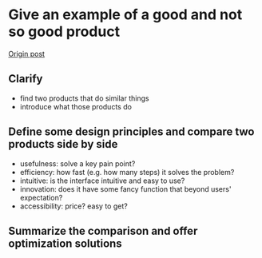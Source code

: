 # Give an example of a good and not so good product

[Origin post](https://stellarpeers.com/give-an-example-of-a-good-and-not-so-good-product/)

## Clarify
* find two products that do similar things
* introduce what those products do

## Define some design principles and compare two products side by side
* usefulness: solve a key pain point?
* efficiency: how fast (e.g. how many steps) it solves the problem?
* intuitive: is the interface intuitive and easy to use?
* innovation: does it have some fancy function that beyond users' expectation?
* accessibility: price? easy to get?

## Summarize the comparison and offer optimization solutions
